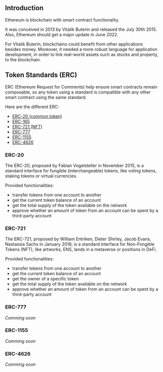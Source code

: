 ## Introduction

Ethereum is blockchain with smart contract functionality.

It was conceived in 2013 by Vitalik Buterin and released the July 30th 2015.
Also, Ethereum should get a major update in June 2022.

For Vitalik Buterin, blockchains could benefit from other applications besides
money. Moreover, it needed a more robust language for application development,
in order to link real-world assets such as stocks and property, to the
blockchain.


## Token Standards (ERC)

ERC (Ethereum Request for Comments) help ensure smart contracts remain
composable, so any token using a standard is compatible with any other
smart contract using the same standard.

Here are the different ERC:
- [ERC-20 (common token)](#erc-20)
- [ERC-165](#erc-165)
- [ERC-721 (NFT)](#erc-721)
- [ERC-777](#erc-777)
- [ERC-1155](#erc-1155)
- [ERC-4626](#erc-4626)


### ERC-20

The ERC-20, proposed by Fabian Vogelsteller in November 2015, is a standard
interface for fungible (interchangeable) tokens, like voting tokens, staking
tokens or virtual currencies.

Provided functionalities:
- transfer tokens from one account to another
- get the current token balance of an account
- get the total supply of the token available on the network
- approve whether an amount of token from an account can be spent by a
third-party account


### ERC-721

The ERC-721, proposed by William Entriken, Dieter Shirley, Jacob Evans,
Nastassia Sachs in January 2018, is a standard interface for Non-Fongible
Tokens (NFT), like artworks, ENS, lands in a metaverse or positions in DeFi.

Provided functionalities:
- transfer tokens from one account to another
- get the current token balance of an account
- get the owner of a specific token
- get the total supply of the token available on the network
- approve whether an amount of token from an account can be spent by a
third-party account


### ERC-777

_Comming soon_


### ERC-1155

_Comming soon_


### ERC-4626

_Comming soon_
